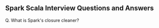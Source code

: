 ## Spark Scala Interview Questions and Answers

Q. What is Spark's closure cleaner?


<!--stackedit_data:
eyJoaXN0b3J5IjpbLTE2MDY0MzYyNTNdfQ==
-->